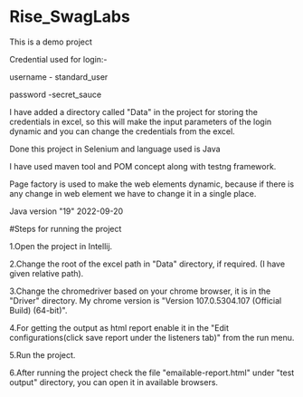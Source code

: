 # Rise_SwagLabs

This is a demo project 

Credential used for login:-

username - standard_user

password -secret_sauce

I have added a directory called "Data" in the project for storing the credentials in excel, so this will make the input parameters of the login dynamic and you can
change the credentials from the excel.

Done this project in Selenium and language used is Java

I have used maven tool and POM concept along with testng framework.

Page factory is used to make the web elements dynamic, because if there is any change in web element we have to change it in a single place.

Java version "19" 2022-09-20

#Steps for running the project

1.Open the project in Intellij.

2.Change the root of the excel path in "Data" directory, if required. (I have given relative path).

3.Change the chromedriver based on your chrome browser, it is in the "Driver" directory. My chrome version is "Version 107.0.5304.107 (Official Build) (64-bit)".

4.For getting the output as html report enable it in the "Edit configurations(click save report under the listeners tab)" from the run menu.

5.Run the project. 

6.After running the project check the file "emailable-report.html" under "test output" directory, you can open it in available browsers.
